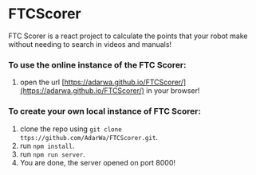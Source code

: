 # FTCScorer

FTC Scorer is a react project to calculate the points that your robot make without needing to search in videos and manuals!

### To use the online instance of the FTC Scorer:
1. open the url [https://adarwa.github.io/FTCScorer/](https://adarwa.github.io/FTCScorer/) in your browser!

### To create your own local instance of FTC Scorer:
1. clone the repo using `git clone ttps://github.com/AdarWa/FTCScorer.git`.
2. run `npm install`.
3. run `npm run server`. 
4. You are done, the server opened on port 8000!

